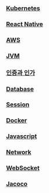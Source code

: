 ### [Kubernetes](./src/main/kubernetes/in/action/README.md)

### [React Native](./src/main/react/native/README.md)

### [AWS](./src/main/aws/in/action/README.md)

### [JVM](./src/main/jvm/README.md)

### [인증과 인가](./src/main/certification/README.md)

### [Database](./src/main/db/README.md)

### [Session](./src/main/session/README.md) 

### [Docker](./src/main/docker/README.md)

### [Javascript](./src/main/javascript/README.md)

### [Network](./src/main/network/README.md)

### [WebSocket](./src/main/websocket/README.md)

### [Jacoco](./src/main/jacoco/README.md)
